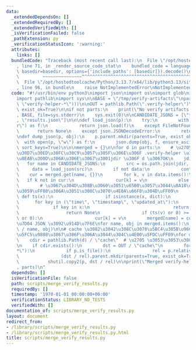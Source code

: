 ```yaml
---
data:
  _extendedDependsOn: []
  _extendedRequiredBy: []
  _extendedVerifiedWith: []
  _isVerificationFailed: false
  _pathExtension: py
  _verificationStatusIcon: ':warning:'
  attributes:
    links: []
  bundledCode: "Traceback (most recent call last):\n  File \"/opt/hostedtoolcache/Python/3.13.7/x64/lib/python3.13/site-packages/onlinejudge_verify/documentation/build.py\"\
    , line 71, in _render_source_code_stat\n    bundled_code = language.bundle(stat.path,\
    \ basedir=basedir, options={'include_paths': [basedir]}).decode()\n          \
    \         ~~~~~~~~~~~~~~~^^^^^^^^^^^^^^^^^^^^^^^^^^^^^^^^^^^^^^^^^^^^^^^^^^^^^^^^^^^^^^^^^^\n\
    \  File \"/opt/hostedtoolcache/Python/3.13.7/x64/lib/python3.13/site-packages/onlinejudge_verify/languages/python.py\"\
    , line 96, in bundle\n    raise NotImplementedError\nNotImplementedError\n"
  code: "#!/usr/bin/env python3\nimport json\nimport os\nimport glob\nimport shutil\n\
    import pathlib\nimport sys\n\nBASE = \"/tmp/verify-artifacts\"\nparts = sorted(glob.glob(os.path.join(BASE,\
    \ \"verify-helper-*\")))\n\nOUT = pathlib.Path(\".verify-helper\")\nOUT.mkdir(parents=True,\
    \ exist_ok=True)\n\nif not parts:\n    print(\"No verify artifacts found under\"\
    , BASE, file=sys.stderr)\n    sys.exit(0)\n\nCANDIDATE_JSONS = [\"timestamps.json\"\
    , \"results.json\"]\n\n\ndef load_json(p):\n    try:\n        with open(p, \"\
    r\") as f:\n            return json.load(f)\n    except FileNotFoundError:\n \
    \       return None\n    except json.JSONDecodeError:\n        return None\n\n\
    \ndef dump_json(p, obj):\n    p.parent.mkdir(parents=True, exist_ok=True)\n  \
    \  with open(p, \"w\") as f:\n        json.dump(obj, f, ensure_ascii=False, indent=2,\
    \ sort_keys=True)\n\n\nmerged = {}\n\nfor d in parts:\n    # \u2705 \u30A2\u30C3\
    \u30D7\u30ED\u30FC\u30C9\u3057\u305F\u306E\u306F .verify-helper \u306E\u300C\u4E2D\
    \u8EAB\u300D\u306A\u306E\u3067\u3001jdir \u306F d \u3067OK\n    jdir = d\n\n \
    \   for name in CANDIDATE_JSONS:\n        src = os.path.join(jdir, name)\n   \
    \     data = load_json(src)\n        if not data:\n            continue\n    \
    \    cur = merged.get(name, {})\n        for k, v in data.items():\n         \
    \   if k not in cur:\n                cur[k] = v\n            else:\n        \
    \        # \u3067\u304D\u308B\u3060\u3051\u65B0\u3057\u3044\u8A18\u9332\u3092\u6B8B\
    \u3059\uFF08\u306A\u3051\u308C\u3070\u4E0A\u66F8\u304D\uFF09\n               \
    \ def ts(x):\n                    if isinstance(x, dict):\n                  \
    \      for key in (\"time\", \"timestamp\", \"updated_at\"):\n               \
    \             if key in x:\n                                return x[key]\n  \
    \                  return None\n                if (ts(v) or 0) >= (ts(cur[k])\
    \ or 0):\n                    cur[k] = v\n        merged[name] = cur\n\n# \u96C6\
    \u7D04 JSON \u3092\u914D\u7F6E\nfor name, obj in merged.items():\n    dump_json(OUT\
    \ / name, obj)\n\n# cache \u3082\u3042\u308C\u3070\u5BC4\u305B\u96C6\u3081\uFF08\
    \u5FC5\u9808\u3067\u306F\u306A\u3044\u304C\u4E00\u5FDC\uFF09\nfor d in parts:\n\
    \    cdir = pathlib.Path(d) / \"cache\"  # \u2705 \u3053\u3053\u3082\u76F4\u4E0B\
    \n    if cdir.exists():\n        dst = OUT / \"cache\"\n        for p in cdir.rglob(\"\
    *\"):\n            if p.is_file():\n                rel = p.relative_to(cdir)\n\
    \                (dst / rel).parent.mkdir(parents=True, exist_ok=True)\n     \
    \           shutil.copy2(p, dst / rel)\n\nprint(\"Merged verify-helper from:\"\
    , parts)\n"
  dependsOn: []
  isVerificationFile: false
  path: scripts/merge_verify_results.py
  requiredBy: []
  timestamp: '1970-01-01 00:00:00+00:00'
  verificationStatus: LIBRARY_NO_TESTS
  verifiedWith: []
documentation_of: scripts/merge_verify_results.py
layout: document
redirect_from:
- /library/scripts/merge_verify_results.py
- /library/scripts/merge_verify_results.py.html
title: scripts/merge_verify_results.py
---
```

